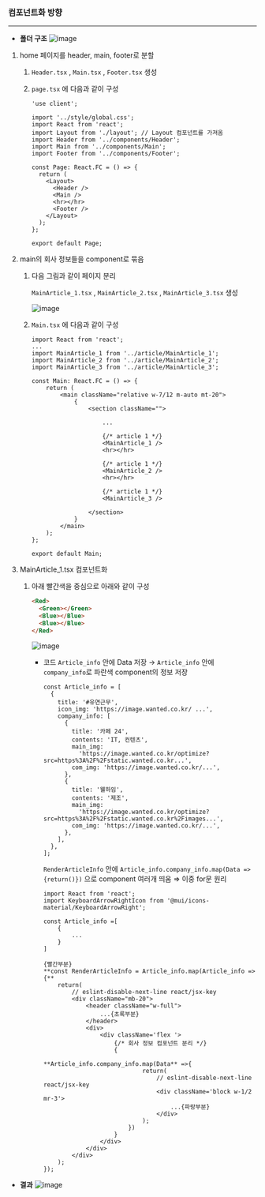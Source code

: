 ### 컴포넌트화 방향

---

- **폴더 구조**
  ![image](https://github.com/dahyunko/nextjs-wanted-clone/assets/101400650/fa6e299b-50fe-49fa-a8a3-cc5c0f1e3f34)

1. home 페이지를 header, main, footer로 분할
   1. `Header.tsx` , `Main.tsx` , `Footer.tsx` 생성
   2. `page.tsx` 에 다음과 같이 구성

      ```tsx
      'use client';

      import '../style/global.css';
      import React from 'react';
      import Layout from './layout'; // Layout 컴포넌트를 가져옴
      import Header from '../components/Header';
      import Main from '../components/Main';
      import Footer from '../components/Footer';

      const Page: React.FC = () => {
        return (
          <Layout>
            <Header />
            <Main />
            <hr></hr>
            <Footer />
          </Layout>
        );
      };

      export default Page;
      ```
2. main의 회사 정보들을 component로 묶음

   1. 다음 그림과 같이 페이지 분리

      `MainArticle_1.tsx` , `MainArticle_2.tsx` , `MainArticle_3.tsx` 생성

      ![image](https://github.com/dahyunko/nextjs-wanted-clone/assets/101400650/387e2df6-14ea-46c2-875d-47988cc6b392)

   2. `Main.tsx` 에 다음과 같이 구성

      ```tsx
      import React from 'react';
      ...
      import MainArticle_1 from '../article/MainArticle_1';
      import MainArticle_2 from '../article/MainArticle_2';
      import MainArticle_3 from '../article/MainArticle_3';

      const Main: React.FC = () => {
          return (
              <main className="relative w-7/12 m-auto mt-20">
                  {
                      <section className="">

                          ...

                          {/* article 1 */}
                          <MainArticle_1 />
                          <hr></hr>

                          {/* article 1 */}
                          <MainArticle_2 />
                          <hr></hr>

                          {/* article 1 */}
                          <MainArticle_3 />

                      </section>
                  }
              </main>
          );
      };

      export default Main;
      ```

3. MainArticle_1.tsx 컴포넌트화

   1. 아래 빨간색을 중심으로 아래와 같이 구성

      ```html
      <Red>
        <Green></Green>
        <Blue></Blue>
        <Blue></Blue>
      </Red>
      ```

      ![image](https://github.com/dahyunko/nextjs-wanted-clone/assets/101400650/3f80d8f2-b820-4c3a-bed6-1a70a144229a)

      - 코드
        `Article_info` 안에 Data 저장
        → `Article_info` 안에 `company_info`로 파란색 component의 정보 저장
        ```tsx
        const Article_info = [
          {
            title: '#유연근무',
            icon_img: 'https://image.wanted.co.kr/ ...',
            company_info: [
              {
                title: '카페 24',
                contents: 'IT, 컨텐츠',
                main_img:
                  'https://image.wanted.co.kr/optimize?src=https%3A%2F%2Fstatic.wanted.co.kr...',
                com_img: 'https://image.wanted.co.kr/...',
              },
              {
                title: '웰하임',
                contents: '제조',
                main_img:
                  'https://image.wanted.co.kr/optimize?src=https%3A%2F%2Fstatic.wanted.co.kr%2Fimages...',
                com_img: 'https://image.wanted.co.kr/...',
              },
            ],
          },
        ];
        ```
        `RenderArticleInfo` 안에 `Article_info.company_info.map(Data =>{return()})` 으로 component 여러개 띄움 ⇒ 이중 for문 원리
        ```tsx
        import React from 'react';
        import KeyboardArrowRightIcon from '@mui/icons-material/KeyboardArrowRight';

        const Article_info =[
        	{
        		...
        	}
        ]

        {빨간부분}
        **const RenderArticleInfo = Article_info.map(Article_info =>{**
            return(
                // eslint-disable-next-line react/jsx-key
                <div className="mb-20">
                    <header className="w-full">
                        ...{초록부분}
                    </header>
                    <div>
                        <div className='flex '>
                            {/* 회사 정보 컴포넌트 분리 */}
                            {
                                **Article_info.company_info.map(Data** =>{
                                    return(
                                        // eslint-disable-next-line react/jsx-key
                                        <div className='block w-1/2 mr-3'>
                                            ...{파랑부분}
                                        </div>
                                    );
                                })
                            }
                        </div>
                    </div>
                </div>
            );
        });
        ```

- **결과**
  ![image](https://github.com/dahyunko/nextjs-wanted-clone/assets/101400650/418e61be-4d9e-489f-9313-0fe2cd59c3c4)
